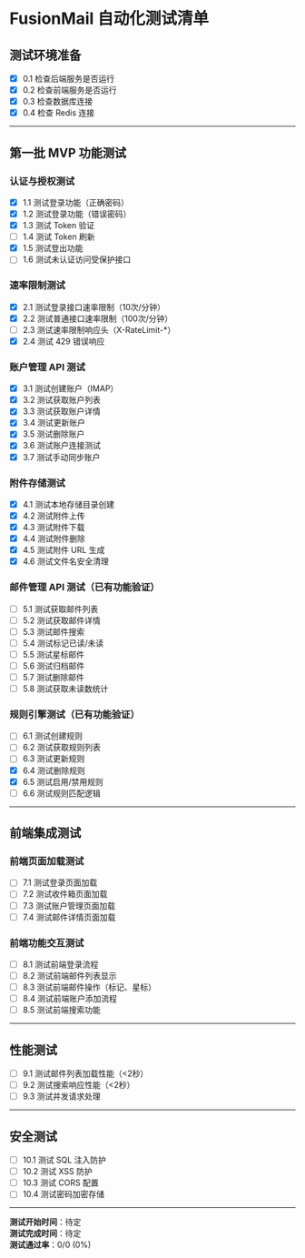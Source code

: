 # FusionMail 自动化测试清单

## 测试环境准备

- [x] 0.1 检查后端服务是否运行
- [x] 0.2 检查前端服务是否运行
- [x] 0.3 检查数据库连接
- [x] 0.4 检查 Redis 连接

---

## 第一批 MVP 功能测试

### 认证与授权测试

- [x] 1.1 测试登录功能（正确密码）
- [x] 1.2 测试登录功能（错误密码）
- [x] 1.3 测试 Token 验证
- [ ] 1.4 测试 Token 刷新
- [x] 1.5 测试登出功能
- [ ] 1.6 测试未认证访问受保护接口

### 速率限制测试

- [x] 2.1 测试登录接口速率限制（10次/分钟）
- [x] 2.2 测试普通接口速率限制（100次/分钟）
- [ ] 2.3 测试速率限制响应头（X-RateLimit-*）
- [x] 2.4 测试 429 错误响应

### 账户管理 API 测试

- [x] 3.1 测试创建账户（IMAP）
- [x] 3.2 测试获取账户列表
- [x] 3.3 测试获取账户详情
- [x] 3.4 测试更新账户
- [x] 3.5 测试删除账户
- [x] 3.6 测试账户连接测试
- [x] 3.7 测试手动同步账户

### 附件存储测试

- [x] 4.1 测试本地存储目录创建
- [x] 4.2 测试附件上传
- [x] 4.3 测试附件下载
- [x] 4.4 测试附件删除
- [x] 4.5 测试附件 URL 生成
- [x] 4.6 测试文件名安全清理

### 邮件管理 API 测试（已有功能验证）

- [ ] 5.1 测试获取邮件列表
- [ ] 5.2 测试获取邮件详情
- [ ] 5.3 测试邮件搜索
- [ ] 5.4 测试标记已读/未读
- [ ] 5.5 测试星标邮件
- [ ] 5.6 测试归档邮件
- [ ] 5.7 测试删除邮件
- [ ] 5.8 测试获取未读数统计

### 规则引擎测试（已有功能验证）

- [ ] 6.1 测试创建规则
- [ ] 6.2 测试获取规则列表
- [ ] 6.3 测试更新规则
- [x] 6.4 测试删除规则
- [x] 6.5 测试启用/禁用规则
- [ ] 6.6 测试规则匹配逻辑

---

## 前端集成测试

### 前端页面加载测试

- [ ] 7.1 测试登录页面加载
- [ ] 7.2 测试收件箱页面加载
- [ ] 7.3 测试账户管理页面加载
- [ ] 7.4 测试邮件详情页面加载

### 前端功能交互测试

- [ ] 8.1 测试前端登录流程
- [ ] 8.2 测试前端邮件列表显示
- [ ] 8.3 测试前端邮件操作（标记、星标）
- [ ] 8.4 测试前端账户添加流程
- [ ] 8.5 测试前端搜索功能

---

## 性能测试

- [ ] 9.1 测试邮件列表加载性能（<2秒）
- [ ] 9.2 测试搜索响应性能（<2秒）
- [ ] 9.3 测试并发请求处理

---

## 安全测试

- [ ] 10.1 测试 SQL 注入防护
- [ ] 10.2 测试 XSS 防护
- [ ] 10.3 测试 CORS 配置
- [ ] 10.4 测试密码加密存储

---

**测试开始时间**：待定  
**测试完成时间**：待定  
**测试通过率**：0/0 (0%)

